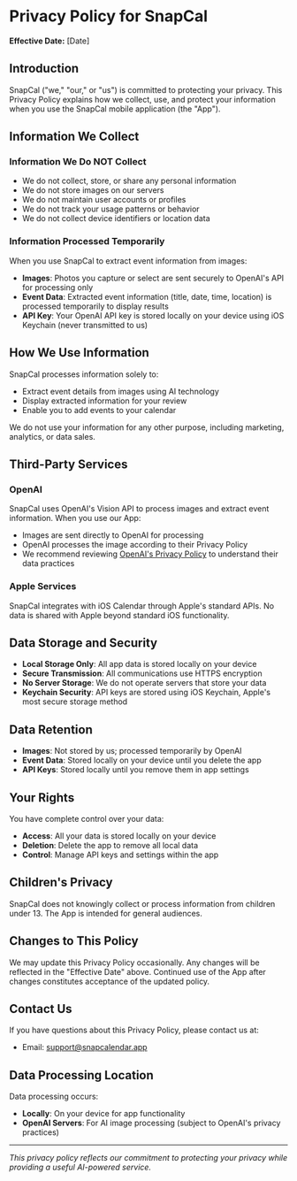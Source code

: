 # Privacy Policy for SnapCal

**Effective Date:** [Date]

## Introduction

SnapCal ("we," "our," or "us") is committed to protecting your privacy. This Privacy Policy explains how we collect, use, and protect your information when you use the SnapCal mobile application (the "App").

## Information We Collect

### Information We Do NOT Collect
- We do not collect, store, or share any personal information
- We do not store images on our servers
- We do not maintain user accounts or profiles
- We do not track your usage patterns or behavior
- We do not collect device identifiers or location data

### Information Processed Temporarily
When you use SnapCal to extract event information from images:
- **Images**: Photos you capture or select are sent securely to OpenAI's API for processing only
- **Event Data**: Extracted event information (title, date, time, location) is processed temporarily to display results
- **API Key**: Your OpenAI API key is stored locally on your device using iOS Keychain (never transmitted to us)

## How We Use Information

SnapCal processes information solely to:
- Extract event details from images using AI technology
- Display extracted information for your review
- Enable you to add events to your calendar

We do not use your information for any other purpose, including marketing, analytics, or data sales.

## Third-Party Services

### OpenAI
SnapCal uses OpenAI's Vision API to process images and extract event information. When you use our App:
- Images are sent directly to OpenAI for processing
- OpenAI processes the image according to their Privacy Policy
- We recommend reviewing [OpenAI's Privacy Policy](https://openai.com/privacy) to understand their data practices

### Apple Services
SnapCal integrates with iOS Calendar through Apple's standard APIs. No data is shared with Apple beyond standard iOS functionality.

## Data Storage and Security

- **Local Storage Only**: All app data is stored locally on your device
- **Secure Transmission**: All communications use HTTPS encryption
- **No Server Storage**: We do not operate servers that store your data
- **Keychain Security**: API keys are stored using iOS Keychain, Apple's most secure storage method

## Data Retention

- **Images**: Not stored by us; processed temporarily by OpenAI
- **Event Data**: Stored locally on your device until you delete the app
- **API Keys**: Stored locally until you remove them in app settings

## Your Rights

You have complete control over your data:
- **Access**: All your data is stored locally on your device
- **Deletion**: Delete the app to remove all local data
- **Control**: Manage API keys and settings within the app

## Children's Privacy

SnapCal does not knowingly collect or process information from children under 13. The App is intended for general audiences.

## Changes to This Policy

We may update this Privacy Policy occasionally. Any changes will be reflected in the "Effective Date" above. Continued use of the App after changes constitutes acceptance of the updated policy.

## Contact Us

If you have questions about this Privacy Policy, please contact us at:
- Email: support@snapcalendar.app

## Data Processing Location

Data processing occurs:
- **Locally**: On your device for app functionality
- **OpenAI Servers**: For AI image processing (subject to OpenAI's privacy practices)

---

*This privacy policy reflects our commitment to protecting your privacy while providing a useful AI-powered service.*
